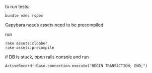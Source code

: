 to run tests:

```
bundle exec rspec
```

Capybara needs assets need to be precompiled

run

```
rake assets:clobber
rake assets:precompile
```

if DB is stuck, open rails console and run

```
ActiveRecord::Base.connection.execute("BEGIN TRANSACTION; END;")
```
